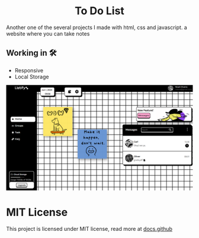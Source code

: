 <h1 align="center">To Do List</h1>
<p>Another one of the several projects I made with html, css and javascript. a website where you can take notes</p>

## Working in 🛠️

<ul>
  <li>Responsive</li>
  <li>Local Storage</li>
</ul>

<img src="src/img/Captura de tela 2024-06-01 095629.png">
<h1>MIT License</h1>
This project is licensed under MIT license, read more at <span><a href="https://docs.github.com/pt/repositories/managing-your-repositorys-settings-and-features/customizing-your-repository/licensing-a-repository">docs.github</span>
